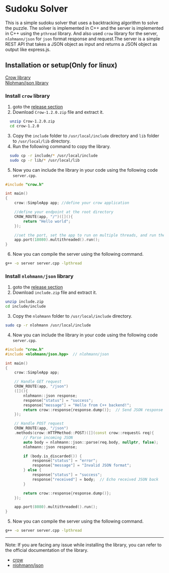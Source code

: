 # Sudoku Solver

This is a simple sudoku solver that uses a backtracking algorithm to solve the puzzle. The solver is implemented in C++ and the server is implemented in C++ using the `pthread` library. And also used `crow` library for the server, `nlohmann/json` for `json` format response and request.The server is a simple REST API that takes a JSON object as input and returns a JSON object as output like express.js.

## Installation or setup(Only for linux)
[Crow library](#install-crow-library)<br>
[Nlohman/json library](#install-nlohmannjson-library)

### Install `crow` library

1. goto the [release section](https://github.com/CrowCpp/Crow/releases/tag/v1.2.0)
2. Download `Crow-1.2.0.zip` file and extract it.
 ```bash
   unzip Crow-1.2.0.zip
   cd crow-1.2.0
   ```
3. Copy the `include` folder to `/usr/local/include` directory and `lib` folder to `/usr/local/lib` directory.
4. Run the following command to copy the library.
 ```bash
   sudo cp -r include/* /usr/local/include
   sudo cp -r lib/* /usr/local/lib
   ```
5. Now you can include the library in your code using the following code `server.cpp`.
```cpp
#include "crow.h"

int main()
{
    crow::SimpleApp app; //define your crow application

    //define your endpoint at the root directory
    CROW_ROUTE(app, "/")([](){
        return "Hello world";
    });

    //set the port, set the app to run on multiple threads, and run the app
    app.port(18080).multithreaded().run();
}
```
6. Now you can compile the server using the following command.
```bash
g++ -o server server.cpp -lpthread
```
### Install `nlohmann/json` library
1. goto the [release section](https://github.com/nlohmann/json/releases)
2. Download `include.zip` file and extract it.
```bash
unzip include.zip
cd include/include
```
3. Copy the `nlohmann` folder to `/usr/local/include` directory.
```bash
sudo cp -r nlohmann /usr/local/include
```
4. Now you can include the library in your code using the following code `server.cpp`.
```cpp
#include "crow.h"
#include <nlohmann/json.hpp>  // nlohmann/json

int main()
{
    crow::SimpleApp app;

    // Handle GET request
    CROW_ROUTE(app, "/json")
    ([](){
        nlohmann::json response;
        response["status"] = "success";
        response["message"] = "Hello from C++ backend!";
        return crow::response{response.dump()};  // Send JSON response as string
    });

    // Handle POST request
    CROW_ROUTE(app, "/json") 
    .methods(crow::HTTPMethod::POST)([](const crow::request& req){
        // Parse incoming JSON
        auto body = nlohmann::json::parse(req.body, nullptr, false);
        nlohmann::json response;

        if (body.is_discarded()) {
            response["status"] = "error";
            response["message"] = "Invalid JSON format";
        } else {
            response["status"] = "success";
            response["received"] = body;  // Echo received JSON back
        }

        return crow::response{response.dump()};
    });

    app.port(8080).multithreaded().run();
}
```
5. Now you can compile the server using the following command.
```bash
g++ -o server server.cpp -lpthread
```

---
Note: If you are facing any issue while installing the library, you can refer to the official documentation of the library.
- [crow](https://crowcpp.org/master/getting_started/setup/linux/)
- [nlohmann/json](https://github.com/nlohmann/json?tab=readme-ov-file)